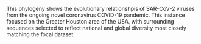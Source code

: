 This phylogeny shows the evolutionary relationshpis of SAR-CoV-2 viruses from the ongoing novel coronavirus COVID-19 pandemic. This instance focused on the Greater Houston area of the USA, with surrounding sequences selected to reflect national and global diversity most closely matching the focal dataset.
